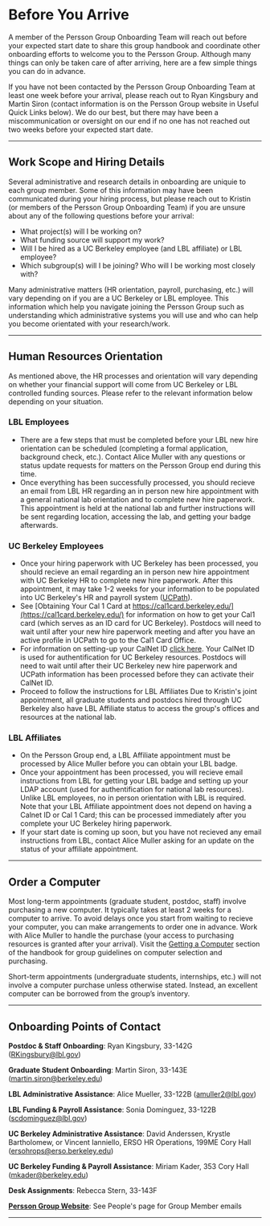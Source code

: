 # Before You Arrive

A member of the Persson Group Onboarding Team will reach out before your expected start date to share this group handbook and coordinate other onboarding efforts to welcome you to the Persson Group. Although many things can only be taken care of after arriving, here are a few simple things you can do in advance. 

If you have not been contacted by the Persson Group Onboarding Team at least one week before your arrival, please reach out to Ryan Kingsbury and Martin Siron (contact information is on the Persson Group website in Useful Quick Links below). We do our best, but there may have been a miscommunication or oversight on our end if no one has not reached out two weeks before your expected start date.

---
## Work Scope and Hiring Details

Several administrative and research details in onboarding are uniquie to each group member. Some of this information may have been communicated during your hiring process, but please reach out to Kristin (or members of the Persson Group Onboarding Team) if you are unsure about any of the following questions before your arrival:

* What project(s) will I be working on? 
* What funding source will support my work? 
* Will I be hired as a UC Berkeley employee (and LBL affiliate) or LBL employee?
* Which subgroup(s) will I be joining? Who will I be working most closely with? 

Many administrative matters (HR orientation, payroll, purchasing, etc.) will vary depending on if you are a UC Berkeley or LBL employee. This information which help you navigate joining the Persson Group such as understanding which administrative systems you will use and who can help you become orientated with your research/work.

---
## Human Resources Orientation

As mentioned above, the HR processes and orientation will vary depending on whether your financial support will come from UC Berkeley or LBL controlled funding sources. Please refer to the relevant information below depending on your situation.

### LBL Employees
* There are a few steps that must be completed before your LBL new hire orientation can be scheduled (completing a formal application, background check, etc.). Contact Alice Muller with any questions or status update requests for matters on the Persson Group end during this time.
* Once everything has been successfully processed, you should recieve an email from LBL HR regarding an in person new hire appointment with a general national lab orientation and to complete new hire paperwork. This appointment is held at the national lab and further instructions will be sent regarding location, accessing the lab, and getting your badge afterwards.

### UC Berkeley Employees
* Once your hiring paperwork with UC Berkeley has been processed, you should recieve an email regarding an in person new hire appointment with UC Berkeley HR to complete new hire paperwork. After this appointment, it may take 1-2 weeks for your information to be
populated into UC Berkeley's HR and payroll system ([UCPath](https://ucpath.berkeley.edu/home)).
* See [Obtaining Your Cal 1 Card at https://cal1card.berkeley.edu/](https://cal1card.berkeley.edu/) for information on how to get your Cal1 card (which serves as an ID card for UC Berkeley). Postdocs will need to wait until after your new hire paperwork meeting and 
after you have an active profile in UCPath to go to the Cal1 Card Office. 
* For information on setting-up your CalNet ID [click here](https://calnetweb.berkeley.edu/calnet-me/information-new-users). Your CalNet ID is used for authentification for UC Berkeley resources. Postdocs will need to wait until after their UC Berkeley new hire paperwork and UCPath information has been processed before they can activate their CalNet ID.
* Proceed to follow the instructions for LBL Affiliates Due to Kristin's joint appointment, all graduate students and postdocs hired through UC Berkeley also have LBL Affiliate status to access the group's offices and resources at the national lab.

### LBL Affiliates
* On the Persson Group end, a LBL Affiliate appointment must be processed by Alice Muller before you can obtain your LBL badge.
* Once your appointment has been processed, you will recieve email instructions from LBL for getting your LBL badge and setting up your LDAP account (used for authentification for national lab resources). Unlike LBL employees, no in person orientation with LBL is required. Note that your LBL Affiliate appointment does not depend on having a Calnet ID or Cal 1 Card; this can be processed immediately after you complete your UC Berkeley hiring paperwork.
* If your start date is coming up soon, but you have not recieved any email instructions from LBL, contact Alice Muller asking for an update on the status of your affiliate appointment.

---
## Order a Computer 

Most long-term appointments (graduate student, postdoc, staff) involve purchasing a new computer. It typically takes at least 2 weeks for a computer to arrive. To avoid delays once you start from waiting to recieve your computer, you can make arrangements to order one in advance. Work with Alice Muller to handle the purchase (your access to purchasing resources is granted after your arrival). Visit the [Getting a Computer](/getting_started/buy_computer.md) section of the handbook for group guidelines on computer selection and purchasing.

Short-term appointments (undergraduate students, internships, etc.) will not involve a computer purchase unless otherwise stated. Instead, an excellent computer can be borrowed from the group’s inventory.

---
## Onboarding Points of Contact

**Postdoc & Staff Onboarding**: Ryan Kingsbury, 33-142G (RKingsbury@lbl.gov)

**Graduate Student Onboarding**: Martin Siron, 33-143E (martin.siron@berkeley.edu)

**LBL Administrative Assistance**: Alice Mueller, 33-122B (amuller2@lbl.gov)

**LBL Funding & Payroll Assistance**: Sonia Dominguez, 33-122B (scdominguez@lbl.gov)

**UC Berkeley Administrative Assistance**: David Anderssen, Krystle Bartholomew, or Vincent Ianniello, ERSO HR Operations, 199ME Cory Hall (ersohrops@erso.berkeley.edu)

**UC Berkeley Funding & Payroll Assistance**: Miriam Kader, 353 Cory Hall (mkader@berkeley.edu)

**Desk Assignments**: Rebecca Stern, 33-143F

[**Persson Group Website**](http://perssongroup.lbl.gov/people.html): See People's page for Group Member emails 

---
